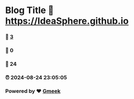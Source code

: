 # Blog Title :link: https://IdeaSphere.github.io 
### :page_facing_up: [3](https://IdeaSphere.github.io/tag.html) 
### :speech_balloon: 0 
### :hibiscus: 24 
### :alarm_clock: 2024-08-24 23:05:05 
### Powered by :heart: [Gmeek](https://github.com/Meekdai/Gmeek)

